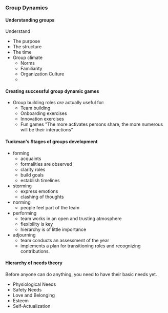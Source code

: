 ### Group Dynamics 

#### Understanding groups
Understand
- The purpose
- The structure
- The time
- Group climate
	- Norms 
	- Familiarity
	- Organization Culture
	-

#### Creating successful group dynamic games
- Group building roles *are* actually useful for:
	- Team building
	- Onboarding exercises
	- Innovation exercises
	- Fun games
"The more activates persons share, the more numerous will be their interactions"


#### Tuckman's Stages of groups development
- forming
	- acquaints 
	- formalities are observed
	- clarity roles
	- build goals
	- establish timelines 
- storming
	- express emotions 
	- clashing of thoughts
- norming
	- people feel part of the team
- performing
	- team works in an open and trusting atmosphere
	- flexibility is key
	- hierarchy is of little importance
- adjourning
	- team conducts an assessment of the year
	- implements a plan for transitioning roles and recognizing contributions.
#### Hierarchy of needs theory
Before anyone can do anything, you need to have their basic needs yet.
- Physiological Needs
- Safety Needs
- Love and Belonging
- Esteem
- Self-Actualization